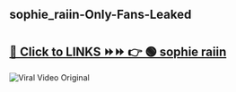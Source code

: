 
 ## sophie_raiin-Only-Fans-Leaked

# <h2><a href="https://clipsfans.com/sophie_raiin&ref=git">🔗 Click to LINKS ⏩⏩ 👉 🟢 sophie raiin </a></h2>

<a href="https://clipsfans.com/sophie_raiin&ref=git" rel="nofollow" data-target="animated-image.originalLink"><img src="https://i.ibb.co.com/xMMVF88/686577567.gif" alt="Viral Video Original" style="max-width: 100%; display: inline-block;" data-target="animated-image.originalImage"></a>
